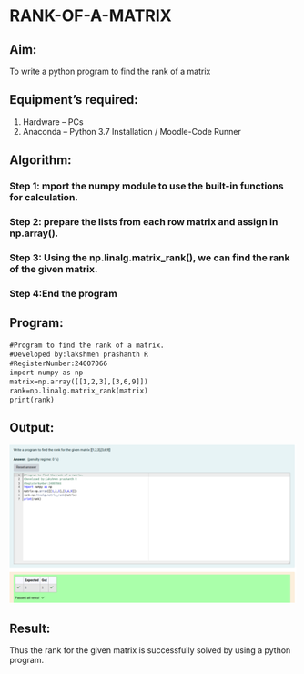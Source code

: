 # RANK-OF-A-MATRIX
## Aim:
To write a python program to find the rank of a matrix
## Equipment’s required:
1. 	Hardware – PCs
2. 	Anaconda – Python 3.7 Installation / Moodle-Code Runner
## Algorithm:
### Step 1: mport the numpy module to use the built-in functions for calculation.

### Step 2: prepare the lists from each row matrix and assign in np.array().


### Step 3: Using the np.linalg.matrix_rank(), we can find the rank of the given matrix.
### Step 4:End the program
## Program:
````
#Program to find the rank of a matrix.
#Developed by:lakshmen prashanth R
#RegisterNumber:24007066
import numpy as np
matrix=np.array([[1,2,3],[3,6,9]])
rank=np.linalg.matrix_rank(matrix)
print(rank)
````
## Output:
![output](output2.png)
## Result:
Thus the rank for the given matrix is successfully solved by  using a python program.

